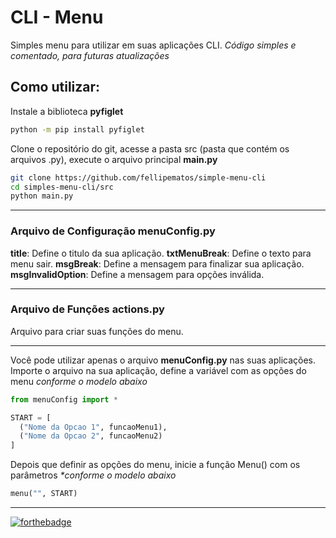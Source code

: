 # CLI - Menu
Simples menu para utilizar em suas aplicações CLI.
_Código simples e comentado, para futuras atualizações_

## Como utilizar:
Instale a biblioteca **pyfiglet**

```bash
python -m pip install pyfiglet
```

Clone o repositório do git, acesse a pasta src (pasta que contém os arquivos .py), execute o arquivo principal **main.py**

```bash
git clone https://github.com/fellipematos/simple-menu-cli
cd simples-menu-cli/src
python main.py
```

<HR>

### Arquivo de Configuração **menuConfig.py**
**title**: Define o titulo da sua aplicação.
**txtMenuBreak**: Define o texto para menu sair.
**msgBreak**: Define a mensagem para finalizar sua aplicação.
**msgInvalidOption**: Define a mensagem para opções inválida.

<HR>

### Arquivo de Funções **actions.py**
Arquivo para criar suas funções do menu.

<HR>

Você pode utilizar apenas o arquivo **menuConfig.py** nas suas aplicações. Importe o arquivo na sua aplicação, define a variável com as opções do menu _conforme o modelo abaixo_

```python
from menuConfig import *

START = [
  ("Nome da Opcao 1", funcaoMenu1),
  ("Nome da Opcao 2", funcaoMenu2)
]
```

Depois que definir as opções do menu, inicie a função Menu() com os parâmetros _*conforme o modelo abaixo_

```python
menu("", START)
```

<HR>

[![forthebadge](https://forthebadge.com/images/badges/made-with-python.svg)](https://forthebadge.com)
